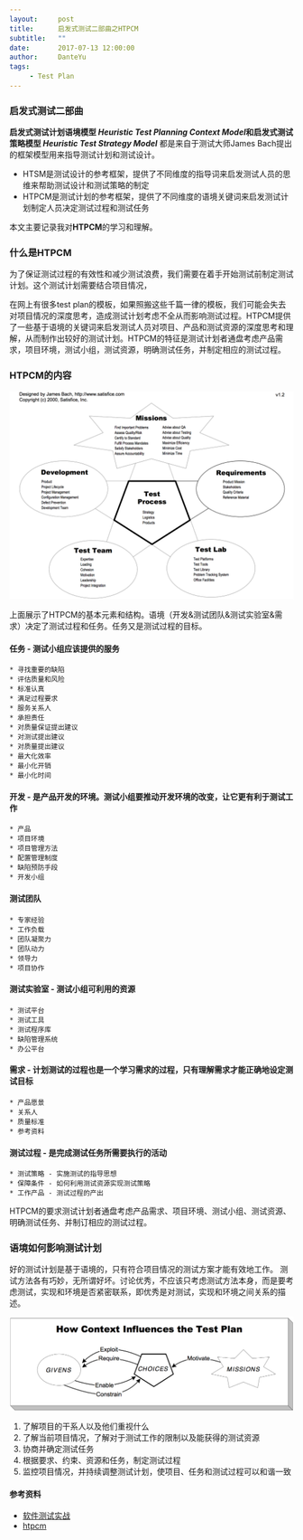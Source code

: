 ```yaml
---
layout:     post
title:      启发式测试二部曲之HTPCM
subtitle:   ""
date:       2017-07-13 12:00:00
author:     DanteYu
tags:
     - Test Plan
---
```


### 启发式测试二部曲

**启发式测试计划语境模型 _Heuristic Test Planning Context Model_**和**启发式测试策略模型 _Heuristic Test Strategy Model_** 都是来自于测试大师James Bach提出的框架模型用来指导测试计划和测试设计。
* HTSM是测试设计的参考框架，提供了不同维度的指导词来启发测试人员的思维来帮助测试设计和测试策略的制定
* HTPCM是测试计划的参考框架，提供了不同维度的语境关键词来启发测试计划制定人员决定测试过程和测试任务

本文主要记录我对**HTPCM**的学习和理解。

### 什么是HTPCM

为了保证测试过程的有效性和减少测试浪费，我们需要在着手开始测试前制定测试计划。这个测试计划需要结合项目情况，

在网上有很多test plan的模板，如果照搬这些千篇一律的模板，我们可能会失去对项目情况的深度思考，造成测试计划考虑不全从而影响测试过程。HTPCM提供了一些基于语境的关键词来启发测试人员对项目、产品和测试资源的深度思考和理解，从而制作出较好的测试计划。HTPCM的特征是测试计划者通盘考虑产品需求，项目环境，测试小组，测试资源，明确测试任务，并制定相应的测试过程。

### HTPCM的内容

![htpcm](https://github.com/DanteYu/DanteYu.github.io/blob/master/_posts/images/htpcm.png?raw=true)

上面展示了HTPCM的基本元素和结构。语境（开发&测试团队&测试实验室&需求）决定了测试过程和任务。任务又是测试过程的目标。

#### 任务 - 测试小组应该提供的服务
	* 寻找重要的缺陷
	* 评估质量和风险
	* 标准认真
	* 满足过程要求
	* 服务关系人
	* 承担责任
	* 对质量保证提出建议
	* 对测试提出建议
	* 对质量提出建议
	* 最大化效率
	* 最小化开销
	* 最小化时间

#### 开发 - 是产品开发的环境。测试小组要推动开发环境的改变，让它更有利于测试工作
	* 产品
	* 项目环境
	* 项目管理方法
	* 配置管理制度
	* 缺陷预防手段
	* 开发小组

#### 测试团队
	* 专家经验
	* 工作负载
	* 团队凝聚力
	* 团队动力
	* 领导力
	* 项目协作

#### 测试实验室 - 测试小组可利用的资源
	* 测试平台
	* 测试工具
	* 测试程序库
	* 缺陷管理系统
	* 办公平台

#### 需求 - 计划测试的过程也是一个学习需求的过程，只有理解需求才能正确地设定测试目标
	* 产品愿景
	* 关系人
	* 质量标准
	* 参考资料

#### 测试过程 - 是完成测试任务所需要执行的活动
	* 测试策略 - 实施测试的指导思想
	* 保障条件 - 如何利用测试资源实现测试策略
	* 工作产品 - 测试过程的产出

HTPCM的要求测试计划者通盘考虑产品需求、项目环境、测试小组、测试资源、明确测试任务、并制订相应的测试过程。

### 语境如何影响测试计划

好的测试计划是基于语境的，只有符合项目情况的测试方案才能有效地工作。 测试方法各有巧妙，无所谓好坏。讨论优秀，不应该只考虑测试方法本身，而是要考虑测试，实现和环境是否紧密联系，即优秀是对测试，实现和环境之间关系的描述。

![planning](https://github.com/DanteYu/DanteYu.github.io/blob/master/_posts/images/planning.png?raw=true)

1. 了解项目的干系人以及他们重视什么
2. 了解当前项目情况，了解对于测试工作的限制以及能获得的测试资源
3. 协商并确定测试任务
4. 根据要求、约束、资源和任务，制定测试过程
5. 监控项目情况，并持续调整测试计划，使项目、任务和测试过程可以和谐一致 

#### 参考资料  
* [软件测试实战](https://book.douban.com/subject/25839003/)
* [htpcm](http://www.satisfice.com/tools/satisfice-cm.pdf)